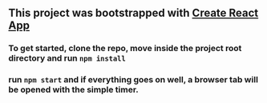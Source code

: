 ## This project was bootstrapped with [Create React App](https://github.com/facebook/create-react-app)

### To get started, clone the repo, move inside the project root directory and run `npm install`

### run `npm start` and if everything goes on well, a browser tab will be opened with the simple timer.

